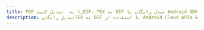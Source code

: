---title: PDF را به  تبدیل کنیدDIF، TEX به DIF مبدل رایگان یا Android SDKdescription: تبدیل رایگانTEX به DIF با استفاده از Android Cloud APIs & SDK همچنین اسناد PDF را در Cloud ایجاد، ویرایش و رندر کنید.---